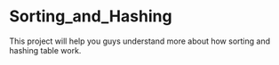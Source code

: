 # Sorting_and_Hashing
This project will help you guys understand more about how sorting and hashing table work.
